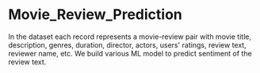 # Movie_Review_Prediction
In the dataset each record represents a movie-review pair with movie title, description, genres, duration, director, actors, users' ratings, review text, reviewer name, etc. We build various ML model to predict sentiment of the review text.
